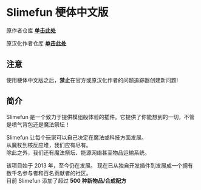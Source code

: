# Slimefun 梗体中文版

原作者仓库 [**单击此处**](https://github.com/Slimefun/Slimefun4/)

原汉化作者仓库 [**单击此处**](https://github.com/StarWishsama/Slimefun4)

## 注意
使用梗体中文版之后，**禁止**在官方或原汉化作者的问题追踪器创建新问题!  

## 简介
Slimefun 是一个致力于提供模组般体验的插件。它提供了你能想到的一切，不管是喷气背包还是魔法祭坛！

Slimefun 让每个玩家可以自己决定在魔法或科技方面发展。  
从魔杖到核反应堆，我们应有尽有。  
除此之外，我们还有魔法祭坛、能源网络甚至物品运输系统。

该项目始于 2013 年，至今仍在发展。
现在已从独自开发插件到发展成一个拥有数千名参与者和百名贡献者的社区。  
目前 Slimefun 添加了超过 **500 种新物品/合成配方**
